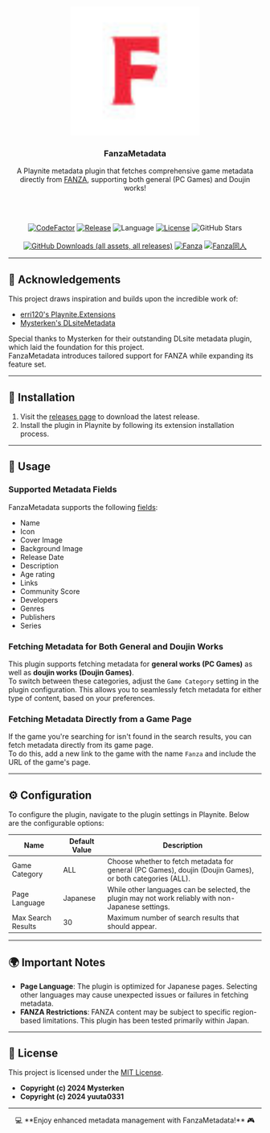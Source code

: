 <br />
<div align="center">
  <a href="https://github.com/yuuta0331/FanzaMetadata">
    <img src="documentation/Logo.png" alt="Logo" width="256" height="256">
  </a>

  <h3 align="center">FanzaMetadata</h3>

  <p align="center">
    A Playnite metadata plugin that fetches comprehensive game metadata directly from <a href="https://www.dmm.co.jp">FANZA</a>, supporting both general (PC Games) and Doujin works!
  </p>
<br><br>

  <p align="center">
    <a href="https://www.codefactor.io/repository/github/yuuta0331/FanzaMetadata"><img src="https://www.codefactor.io/repository/github/yuuta0331/FanzaMetadata/badge" alt="CodeFactor"></a>
    <a href="https://github.com/yuuta0331/FanzaMetadata/releases/latest"><img src="https://img.shields.io/github/v/release/yuuta0331/FanzaMetadata" alt="Release"></a>
    <img src="https://img.shields.io/github/languages/top/yuuta0331/FanzaMetadata" alt="Language">
    <a href="https://github.com/yuuta0331/FanzaMetadata/blob/master/LICENSE"><img src="https://img.shields.io/github/license/yuuta0331/FanzaMetadata" alt="License"></a>
    <img src="https://img.shields.io/github/stars/yuuta0331/FanzaMetadata?style=social" alt="GitHub Stars">
    <br><br>
    <a href="https://github.com/yuuta0331/FanzaMetadata/releases/latest"><img src="https://img.shields.io/github/downloads/yuuta0331/FanzaMetadata/total" alt="GitHub Downloads (all assets, all releases)"></a>
    <a href="https://www.dmm.co.jp"><img src="https://img.shields.io/badge/Fanza-fa2c40" alt="Fanza"></a>
    <a href="https://www.dmm.co.jp/dc/doujin/"><img src="https://img.shields.io/badge/Fanza同人-ff8687" alt="Fanza同人"></a>

    

  </p>
</div>

---

## 🎉 Acknowledgements

This project draws inspiration and builds upon the incredible work of:
- [erri120's Playnite.Extensions](https://github.com/erri120/Playnite.Extensions)
- [Mysterken's DLsiteMetadata](https://github.com/Mysterken/DLsiteMetadata)

Special thanks to Mysterken for their outstanding DLsite metadata plugin, which laid the foundation for this project.  
FanzaMetadata introduces tailored support for FANZA while expanding its feature set.

---

## 🚀 Installation

1. Visit the [releases page](https://github.com/yuuta0331/FanzaMetadata/releases/latest) to download the latest release.
2. Install the plugin in Playnite by following its extension installation process.

---

## 📖 Usage

### Supported Metadata Fields

FanzaMetadata supports the following [fields](https://api.playnite.link/docs/api/Playnite.SDK.Plugins.MetadataField.html):

- Name
- Icon
- Cover Image
- Background Image
- Release Date
- Description
- Age rating
- Links
- Community Score
- Developers
- Genres
- Publishers
- Series

### Fetching Metadata for Both General and Doujin Works

This plugin supports fetching metadata for **general works (PC Games)** as well as **doujin works (Doujin Games)**.  
To switch between these categories, adjust the `Game Category` setting in the plugin configuration. This allows you to seamlessly fetch metadata for either type of content, based on your preferences.

### Fetching Metadata Directly from a Game Page

If the game you're searching for isn't found in the search results, you can fetch metadata directly from its game page.  
To do this, add a new link to the game with the name `Fanza` and include the URL of the game's page.

---

## ⚙️ Configuration

To configure the plugin, navigate to the plugin settings in Playnite. Below are the configurable options:

<div align="center">

| **Name**             | **Default Value** | **Description**                                                             |
|-----------------------|-------------------|-----------------------------------------------------------------------------|
| Game Category         | ALL               | Choose whether to fetch metadata for general (PC Games), doujin (Doujin Games), or both categories (ALL). |
| Page Language         | Japanese          | While other languages can be selected, the plugin may not work reliably with non-Japanese settings. |
| Max Search Results    | 30                | Maximum number of search results that should appear.                        |

</div>

---

## 🌍 Important Notes

- **Page Language**: The plugin is optimized for Japanese pages. Selecting other languages may cause unexpected issues or failures in fetching metadata.
- **FANZA Restrictions**: FANZA content may be subject to specific region-based limitations. This plugin has been tested primarily within Japan.

---

## 📜 License

This project is licensed under the [MIT License](https://opensource.org/licenses/MIT).

- **Copyright (c) 2024 Mysterken**
- **Copyright (c) 2024 yuuta0331**

---

<div align="center">
  💻 **Enjoy enhanced metadata management with FanzaMetadata!** 🎮
</div>
